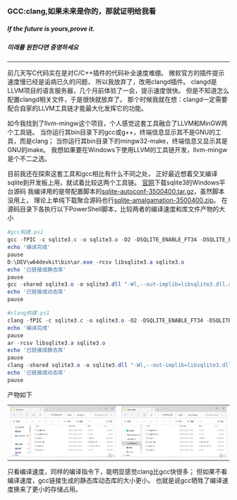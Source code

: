 ### GCC:clang,如果未来是你的，那就证明给我看
##### If the future is yours,prove it.
##### 미래를 원한다면 증명하세요
---
前几天写C代码实在是对C/C++插件的代码补全速度难绷。
微软官方的插件提示速度慢已经是诟病已久的问题，
所以我放弃了，改用clangd插件。
clangd是LLVM项目的语言服务器，几个月前体验了一会，提示速度很快。
但是不知道怎么配置clangd相关文件，于是很快就放弃了。
那个时候我就在想：clangd一定需要配合自家的LLVM工具链才能最大化发挥它的功能。

如今我找到了llvm-mingw这个项目，个人感觉这套工具融合了LLVM和MinGW两个工具链。
当你运行其bin目录下的gcc或g++，终端信息显示其不是GNU的工具，而是clang；
当你运行其bin目录下的mingw32-make，终端信息又显示其是GNU的make。
我想如果要在Windows下使用LLVM的工具链开发，llvm-mingw是个不二之选。

目前我还在探索这套工具和gcc相比有什么不同之处，
正好最近想着交叉编译sqlite到开发板上用，就试着比较这两个工具链。
[官网](https://www.sqlite.org/download.html)下载sqlite3的Windows平台源码
我编译用的是带配置脚本的[sqlite-autoconf-3500400.tar.gz](https://www.sqlite.org/2025/sqlite-autoconf-3500400.tar.gz)，虽然脚本没用上，
理论上单纯下载聚合源码也行[sqlite-amalgamation-3500400.zip](https://www.sqlite.org/2025/sqlite-amalgamation-3500400.zip)。
在源码目录下各执行以下PowerShell脚本，比较两者的编译速度和库文件产物的大小
```powershell
#gcc构建.ps1
gcc -fPIC -c sqlite3.c -o sqlite3.o -O2 -DSQLITE_ENABLE_FT34 -DSQLITE_ENABLE_RTREE -DSQLITE_ENABLE_COLUMN_METADATA
echo '编译完成'
pause
D:\DEV\w64devkit\bin\ar.exe -rcsv libsqlite3.a sqlite3.o
echo '已链接成静态库'
pause
gcc -shared sqlite3.o -o sqlite3.dll "-Wl,--out-implib=libsqlite3.dll.a"
echo '已链接成动态库'
pause
```
```powershell
#clang构建.ps1
clang -fPIC -c sqlite3.c -o sqlite3.o -O2 -DSQLITE_ENABLE_FT34 -DSQLITE_ENABLE_RTREE -DSQLITE_ENABLE_COLUMN_METADATA
echo '编译完成'
pause
ar -rcsv libsqlite3.a sqlite3.o
echo '已链接成静态库'
pause
clang -shared sqlite3.o -o sqlite3.dll "-Wl,--out-implib=libsqlite3.dll.a"
echo '已链接成动态库'
pause
```
产物如下

<table>
  <tr>
    <td><img src="./gcc.png" alt="左图" width="100%"></td>
    <td><img src="./clang.png" alt="右图" width="100%"></td>
  </tr>
</table>

只看编译速度，同样的编译指令下，能明显感觉clang比gcc快很多；
但如果不看编译速度，gcc链接生成的静态库动态库的大小更小。
也就是说gcc牺牲了编译速度换来了更小的存储占用。
